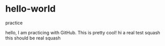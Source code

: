 # hello-world
practice

hello, I am practicing with GitHub. This is pretty cool!
hi
a real test
squash
this should be real squash
